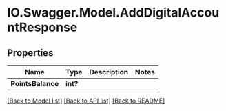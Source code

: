 # IO.Swagger.Model.AddDigitalAccountResponse
## Properties

Name | Type | Description | Notes
------------ | ------------- | ------------- | -------------
**PointsBalance** | **int?** |  | 

[[Back to Model list]](../README.md#documentation-for-models) [[Back to API list]](../README.md#documentation-for-api-endpoints) [[Back to README]](../README.md)

